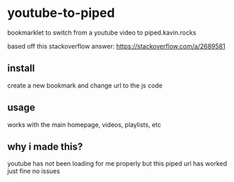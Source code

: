 # youtube-to-piped
bookmarklet to switch from a youtube video to piped.kavin.rocks

based off this stackoverflow answer: https://stackoverflow.com/a/2689581

## install
create a new bookmark and change url to the js code

## usage
works with the main homepage, videos, playlists, etc

## why i made this?
youtube has not been loading for me properly but this piped url has worked just fine no issues
